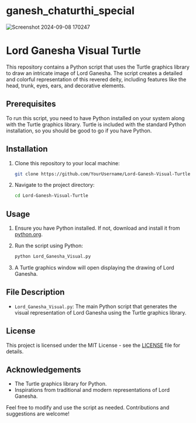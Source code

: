 # ganesh_chaturthi_special
![Screenshot 2024-09-08 170247](https://github.com/user-attachments/assets/d86fc7fe-2421-4dda-b0b7-75f227a9ca06)

# Lord Ganesha Visual Turtle

This repository contains a Python script that uses the Turtle graphics library to draw an intricate image of Lord Ganesha. The script creates a detailed and colorful representation of this revered deity, including features like the head, trunk, eyes, ears, and decorative elements.

## Prerequisites

To run this script, you need to have Python installed on your system along with the Turtle graphics library. Turtle is included with the standard Python installation, so you should be good to go if you have Python.

## Installation

1. Clone this repository to your local machine:

    ```bash
    git clone https://github.com/YourUsername/Lord-Ganesh-Visual-Turtle.git
    ```

2. Navigate to the project directory:

    ```bash
    cd Lord-Ganesh-Visual-Turtle
    ```

## Usage

1. Ensure you have Python installed. If not, download and install it from [python.org](https://www.python.org/).

2. Run the script using Python:

    ```bash
    python Lord_Ganesha_Visual.py
    ```

3. A Turtle graphics window will open displaying the drawing of Lord Ganesha.

## File Description

- `Lord_Ganesha_Visual.py`: The main Python script that generates the visual representation of Lord Ganesha using the Turtle graphics library.

## License

This project is licensed under the MIT License - see the [LICENSE](LICENSE) file for details.

## Acknowledgements

- The Turtle graphics library for Python.
- Inspirations from traditional and modern representations of Lord Ganesha.

Feel free to modify and use the script as needed. Contributions and suggestions are welcome!

